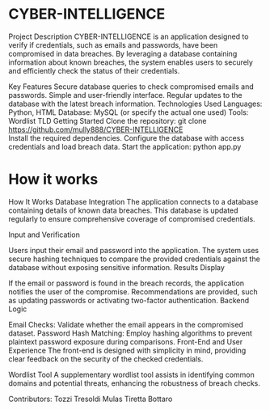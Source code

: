# CYBER-INTELLIGENCE
Project Description
CYBER-INTELLIGENCE is an application designed to verify if credentials, such as emails and passwords, have been compromised in data breaches. By leveraging a database containing information about known breaches, the system enables users to securely and efficiently check the status of their credentials.

Key Features
Secure database queries to check compromised emails and passwords.
Simple and user-friendly interface.
Regular updates to the database with the latest breach information.
Technologies Used
Languages: Python, HTML
Database: MySQL (or specify the actual one used)
Tools: Wordlist TLD
Getting Started
Clone the repository:
git clone https://github.com/mully888/CYBER-INTELLIGENCE  
Install the required dependencies.
Configure the database with access credentials and load breach data.
Start the application:
python app.py  
# How it works
How It Works
Database Integration
The application connects to a database containing details of known data breaches. This database is updated regularly to ensure comprehensive coverage of compromised credentials.

Input and Verification

Users input their email and password into the application.
The system uses secure hashing techniques to compare the provided credentials against the database without exposing sensitive information.
Results Display

If the email or password is found in the breach records, the application notifies the user of the compromise.
Recommendations are provided, such as updating passwords or activating two-factor authentication.
Backend Logic

Email Checks: Validate whether the email appears in the compromised dataset.
Password Hash Matching: Employ hashing algorithms to prevent plaintext password exposure during comparisons.
Front-End and User Experience
The front-end is designed with simplicity in mind, providing clear feedback on the security of the checked credentials.

Wordlist Tool
A supplementary wordlist tool assists in identifying common domains and potential threats, enhancing the robustness of breach checks.

Contributors:
Tozzi
Tresoldi
Mulas
Tiretta
Bottaro

